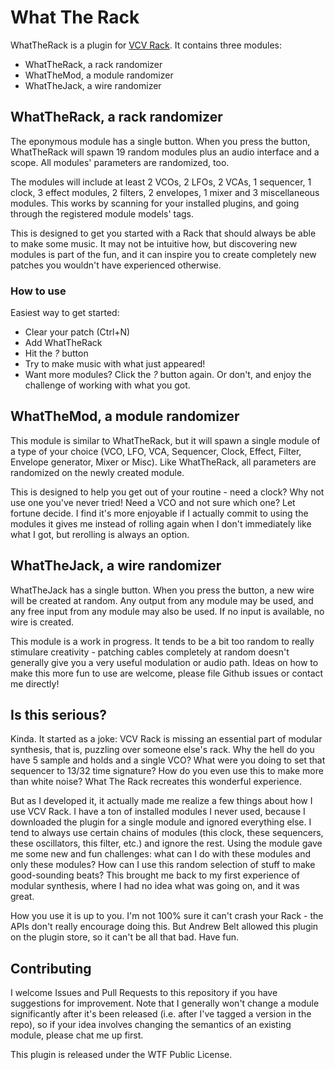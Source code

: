 
# What The Rack

WhatTheRack is a plugin for [VCV Rack](https://vcvrack.com). It
contains three modules:

* WhatTheRack, a rack randomizer
* WhatTheMod, a module randomizer
* WhatTheJack, a wire randomizer

## WhatTheRack, a rack randomizer

The eponymous module has a single button. When you press the button,
WhatTheRack will spawn 19 random modules plus an audio interface and a
scope. All modules' parameters are randomized, too.

The modules will include at least 2 VCOs, 2 LFOs, 2 VCAs, 1 sequencer,
1 clock, 3 effect modules, 2 filters, 2 envelopes, 1 mixer and 3
miscellaneous modules. This works by scanning for your installed
plugins, and going through the registered module models' tags.

This is designed to get you started with a Rack that should always be
able to make some music. It may not be intuitive how, but discovering
new modules is part of the fun, and it can inspire you to create
completely new patches you wouldn't have experienced otherwise.

### How to use

Easiest way to get started:

* Clear your patch (Ctrl+N)
* Add WhatTheRack
* Hit the *?* button
* Try to make music with what just appeared!
* Want more modules? Click the *?* button again. Or don't, and enjoy
  the challenge of working with what you got.

## WhatTheMod, a module randomizer

This module is similar to WhatTheRack, but it will spawn a single
module of a type of your choice (VCO, LFO, VCA, Sequencer, Clock,
Effect, Filter, Envelope generator, Mixer or Misc). Like WhatTheRack,
all parameters are randomized on the newly created module.

This is designed to help you get out of your routine - need a clock?
Why not use one you've never tried! Need a VCO and not sure which one?
Let fortune decide. I find it's more enjoyable if I actually commit to
using the modules it gives me instead of rolling again when I don't
immediately like what I got, but rerolling is always an option.

## WhatTheJack, a wire randomizer

WhatTheJack has a single button. When you press the button, a new wire
will be created at random. Any output from any module may be used, and
any free input from any module may also be used. If no input is
available, no wire is created.

This module is a work in progress. It tends to be a bit too random to
really stimulare creativity - patching cables completely at random
doesn't generally give you a very useful modulation or audio
path. Ideas on how to make this more fun to use are welcome, please
file Github issues or contact me directly!

## Is this serious?

Kinda. It started as a joke: VCV Rack is missing an essential part of
modular synthesis, that is, puzzling over someone else's rack. Why the
hell do you have 5 sample and holds and a single VCO? What were you
doing to set that sequencer to 13/32 time signature? How do you even
use this to make more than white noise? What The Rack recreates this
wonderful experience.

But as I developed it, it actually made me realize a few things about
how I use VCV Rack. I have a ton of installed modules I never used,
because I downloaded the plugin for a single module and ignored
everything else. I tend to always use certain chains of modules (this
clock, these sequencers, these oscillators, this filter, etc.) and
ignore the rest. Using the module gave me some new and fun challenges:
what can I do with these modules and only these modules? How can I use
this random selection of stuff to make good-sounding beats? This
brought me back to my first experience of modular synthesis, where I
had no idea what was going on, and it was great.

How you use it is up to you. I'm not 100% sure it can't crash your
Rack - the APIs don't really encourage doing this. But Andrew Belt
allowed this plugin on the plugin store, so it can't be all that
bad. Have fun.

## Contributing

I welcome Issues and Pull Requests to this repository if you have
suggestions for improvement. Note that I generally won't change a
module significantly after it's been released (i.e. after I've tagged
a version in the repo), so if your idea involves changing the
semantics of an existing module, please chat me up first.

This plugin is released under the WTF Public License.
